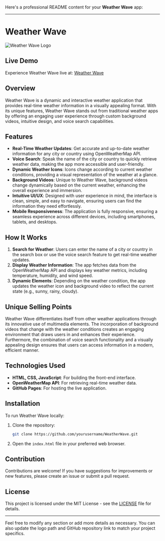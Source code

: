 Here's a professional README content for your **Weather Wave** app:

---

# Weather Wave

![Weather Wave Logo](https://ananyamohanty027.github.io/WeatherWave/)  <!-- Update with your logo path -->

## Live Demo
Experience Weather Wave live at: [Weather Wave](https://ananyamohanty027.github.io/WeatherWave/)

## Overview
Weather Wave is a dynamic and interactive weather application that provides real-time weather information in a visually appealing format. With its unique features, Weather Wave stands out from traditional weather apps by offering an engaging user experience through custom background videos, intuitive design, and voice search capabilities.

## Features
- **Real-Time Weather Updates**: Get accurate and up-to-date weather information for any city or country using OpenWeatherMap API.
- **Voice Search**: Speak the name of the city or country to quickly retrieve weather data, making the app more accessible and user-friendly.
- **Dynamic Weather Icons**: Icons change according to current weather conditions, providing a visual representation of the weather at a glance.
- **Background Videos**: Unique to Weather Wave, background videos change dynamically based on the current weather, enhancing the overall experience and immersion.
- **Intuitive UI/UX**: Designed with user experience in mind, the interface is clean, simple, and easy to navigate, ensuring users can find the information they need effortlessly.
- **Mobile Responsiveness**: The application is fully responsive, ensuring a seamless experience across different devices, including smartphones, tablets, and desktops.

## How It Works
1. **Search for Weather**: Users can enter the name of a city or country in the search box or use the voice search feature to get real-time weather updates.
2. **Display Weather Information**: The app fetches data from the OpenWeatherMap API and displays key weather metrics, including temperature, humidity, and wind speed.
3. **Dynamic Elements**: Depending on the weather condition, the app updates the weather icon and background video to reflect the current state (e.g., sunny, rainy, cloudy).

## Unique Selling Points
Weather Wave differentiates itself from other weather applications through its innovative use of multimedia elements. The incorporation of background videos that change with the weather conditions creates an engaging environment that draws users in and enhances their experience. Furthermore, the combination of voice search functionality and a visually appealing design ensures that users can access information in a modern, efficient manner.

## Technologies Used
- **HTML, CSS, JavaScript**: For building the front-end interface.
- **OpenWeatherMap API**: For retrieving real-time weather data.
- **GitHub Pages**: For hosting the live application.

## Installation
To run Weather Wave locally:
1. Clone the repository:
   ```bash
   git clone https://github.com/yourusername/WeatherWave.git
   ```
2. Open the `index.html` file in your preferred web browser.

## Contribution
Contributions are welcome! If you have suggestions for improvements or new features, please create an issue or submit a pull request.

## License
This project is licensed under the MIT License - see the [LICENSE](LICENSE) file for details.

---

Feel free to modify any section or add more details as necessary. You can also update the logo path and GitHub repository link to match your project specifics.
